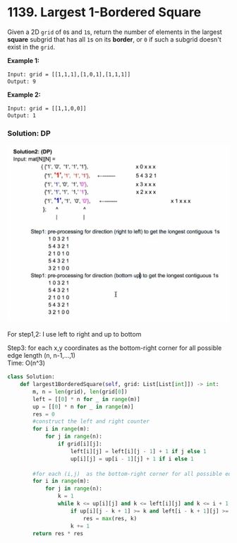 # 1139. Largest 1-Bordered Square

Given a 2D `grid` of `0`s and `1`s, return the number of elements in the largest **square** subgrid that has all `1`s on its **border**, or `0` if such a subgrid doesn't exist in the `grid`.

**Example 1:**

```text
Input: grid = [[1,1,1],[1,0,1],[1,1,1]]
Output: 9
```

**Example 2:**

```text
Input: grid = [[1,1,0,0]]
Output: 1
```

### Solution: DP

![](../../.gitbook/assets/image%20%2818%29.png)



For step1,2: I use left to right and up to bottom

Step3: for each x,y coordinates as the bottom-right corner for all possible edge length \(n, n-1,...,1\)  
Time: O\(n^3\)

```python
class Solution:
    def largest1BorderedSquare(self, grid: List[List[int]]) -> int:
        m, n = len(grid), len(grid[0])
        left = [[0] * n for _ in range(m)]
        up = [[0] * n for _ in range(m)]
        res = 0
        #construct the left and right counter
        for i in range(m):
            for j in range(n):
                if grid[i][j]:
                    left[i][j] = left[i][j - 1] + 1 if j else 1
                    up[i][j] = up[i - 1][j] + 1 if i else 1
        
        #for each (i,j)  as the bottom-right corner for all possible edge length
        for i in range(m):
            for j in range(n):
                k = 1
                while k <= up[i][j] and k <= left[i][j] and k <= i + 1 and k <= j + 1:
                    if up[i][j - k + 1] >= k and left[i - k + 1][j] >= k:
                        res = max(res, k)
                    k += 1
        return res * res
```

